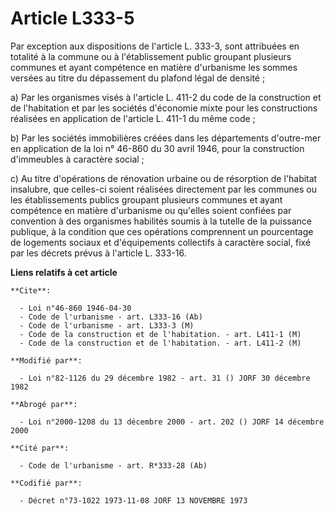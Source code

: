 # Article L333-5

Par exception aux dispositions de l'article L. 333-3, sont attribuées en totalité à la commune ou à l'établissement public
groupant plusieurs communes et ayant compétence en matière d'urbanisme les sommes versées au titre du dépassement du plafond
légal de densité ;

a) Par les organismes visés à l'article L. 411-2 du code de la construction et de l'habitation et par les sociétés d'économie
mixte pour les constructions réalisées en application de l'article L. 411-1 du même code ;

b) Par les sociétés immobilières créées dans les départements d'outre-mer en application de la loi n° 46-860 du 30 avril
1946, pour la construction d'immeubles à caractère social ;

c) Au titre d'opérations de rénovation urbaine ou de résorption de l'habitat insalubre, que celles-ci soient réalisées
directement par les communes ou les établissements publics groupant plusieurs communes et ayant compétence en matière
d'urbanisme ou qu'elles soient confiées par convention à des organismes habilités soumis à la tutelle de la puissance
publique, à la condition que ces opérations comprennent un pourcentage de logements sociaux et d'équipements collectifs à
caractère social, fixé par les décrets prévus à l'article L. 333-16.

**Liens relatifs à cet article**

	**Cite**:

	  - Loi n°46-860 1946-04-30
	  - Code de l'urbanisme - art. L333-16 (Ab)
	  - Code de l'urbanisme - art. L333-3 (M)
	  - Code de la construction et de l'habitation. - art. L411-1 (M)
	  - Code de la construction et de l'habitation. - art. L411-2 (M)

	**Modifié par**:

	  - Loi n°82-1126 du 29 décembre 1982 - art. 31 () JORF 30 décembre 1982

	**Abrogé par**:

	  - Loi n°2000-1208 du 13 décembre 2000 - art. 202 () JORF 14 décembre 2000

	**Cité par**:

	  - Code de l'urbanisme - art. R*333-28 (Ab)

	**Codifié par**:

	  - Décret n°73-1022 1973-11-08 JORF 13 NOVEMBRE 1973
